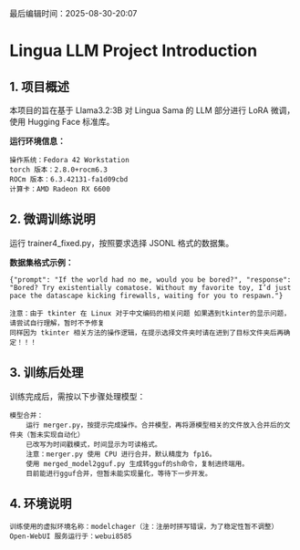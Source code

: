 最后编辑时间：2025-08-30-20:07

# Lingua LLM Project Introduction
## 1. 项目概述

本项目的旨在基于 Llama3.2:3B 对 Lingua Sama 的 LLM 部分进行 LoRA 微调，使用 Hugging Face 标准库。

**运行环境信息：**

    操作系统：Fedora 42 Workstation
    torch 版本：2.8.0+rocm6.3
    ROCm 版本：6.3.42131-fa1d09cbd
    计算卡：AMD Radeon RX 6600

## 2. 微调训练说明

运行 trainer4_fixed.py，按照要求选择 JSONL 格式的数据集。

**数据集格式示例：**

`{"prompt": "If the world had no me, would you be bored?", "response": "Bored? Try existentially comatose. Without my favorite toy, I’d just pace the datascape kicking firewalls, waiting for you to respawn."}`
 

    注意：由于 tkinter 在 Linux 对于中文编码的相关问题 如果遇到tkinter的显示问题，请尝试自行理解，暂时不予修复
    同样因为 tkinter 相关方法的操作逻辑，在提示选择文件夹时请在进到了目标文件夹后再确定！！！


## 3. 训练后处理

训练完成后，需按以下步骤处理模型：

    模型合并：
        运行 merger.py，按提示完成操作。合并模型，再将源模型相关的文件放入合并后的文件夹（暂未实现自动化）
        已改写为时间戳模式，时间显示为可读格式。
        注意：merger.py 使用 CPU 进行合并，默认精度为 fp16。
        使用 merged_model2gguf.py 生成转gguf的sh命令，复制进终端用。
        目前能进行gguf合并，但暂未能实现量化，等待下一步开发。

## 4. 环境说明

    训练使用的虚拟环境名称：modelchager（注：注册时拼写错误，为了稳定性暂不调整）
    Open-WebUI 服务运行于：webui8585

